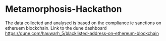 # Metamorphosis-Hackathon
The data collected and analysed is based on the compliance ie sanctions on etheruem blockchain.
Link to the dune dashboard https://dune.com/hauwarh_5/blacklisted-address-on-ethereum-blockchain
